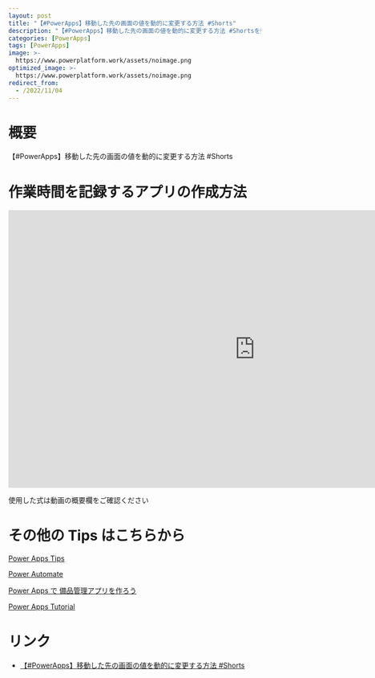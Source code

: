 ```yaml
---
layout: post
title: "【#PowerApps】移動した先の画面の値を動的に変更する方法 #Shorts"
description: "【#PowerApps】移動した先の画面の値を動的に変更する方法 #Shortsを動画で分かりやすく解説"
categories: [PowerApps]
tags: [PowerApps]
image: >-
  https://www.powerplatform.work/assets/noimage.png
optimized_image: >-
  https://www.powerplatform.work/assets/noimage.png
redirect_from:
  - /2022/11/04
---
```



#  概要

【#PowerApps】移動した先の画面の値を動的に変更する方法 #Shorts


# 作業時間を記録するアプリの作成方法

<iframe width="983" height="553" src="https://www.youtube.com/embed/c-wiWuDLYiY" title="YouTube video player" frameborder="0" allow="accelerometer; autoplay; clipboard-write; encrypted-media; gyroscope; picture-in-picture" allowfullscreen></iframe>


使用した式は動画の概要欄をご確認ください


# その他の Tips はこちらから

[Power Apps Tips](https://www.youtube.com/watch?v=VrAQf3JQ7yM&list=PLVhFi1fb3DqakSLVMn22DDcySXh9jtzi- )


[Power Automate](https://www.youtube.com/watch?v=-YnJYT0ASEM&list=PLVhFi1fb3Dqbzic6GieqnLFgD3aTj-eHA)


[Power Apps で 備品管理アプリを作ろう](https://www.youtube.com/playlist?list=PLVhFi1fb3DqZM3HKb8Hea6XEL96990Fyn)


[Power Apps Tutorial](https://www.youtube.com/playlist?list=PLVhFi1fb3DqalxpL974VvAJvV4iWoSbe_)


# リンク


- [【#PowerApps】移動した先の画面の値を動的に変更する方法 #Shorts](https://www.youtube.com/watch?v=c-wiWuDLYiY)

